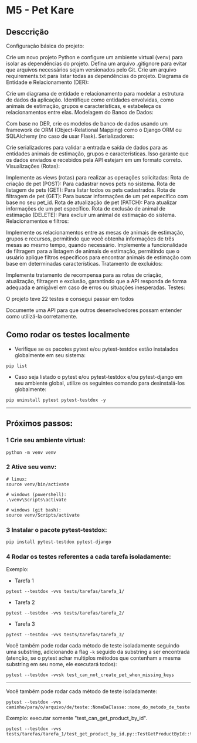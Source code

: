 # M5 - Pet Kare
## Desccrição
Configuração básica do projeto:

Crie um novo projeto Python e configure um ambiente virtual (venv) para isolar as dependências do projeto.
Defina um arquivo .gitignore para evitar que arquivos necessários sejam versionados pelo Git.
Crie um arquivo requirements.txt para listar todas as dependências do projeto.
Diagrama de Entidade e Relacionamento (DER):

Crie um diagrama de entidade e relacionamento para modelar a estrutura de dados da aplicação.
Identifique como entidades envolvidas, como animais de estimação, grupos e características, e estabeleça os relacionamentos entre elas.
Modelagem do Banco de Dados:

Com base no DER, crie os modelos de banco de dados usando um framework de ORM (Object-Relational Mapping) como o Django ORM ou SQLAlchemy (no caso de usar Flask).
Serializadores:

Crie serializadores para validar a entrada e saída de dados para as entidades animais de estimação, grupos e características. Isso garante que os dados enviados e recebidos pela API estejam em um formato correto.
Visualizações (Rotas):

Implemente as views (rotas) para realizar as operações solicitadas:
Rota de criação de pet (POST): Para cadastrar novos pets no sistema.
Rota de listagem de pets (GET): Para listar todos os pets cadastrados.
Rota de filtragem de pet (GET): Para buscar informações de um pet específico com base no seu pet_id.
Rota de atualização de pet (PATCH): Para atualizar informações de um pet específico.
Rota de exclusão de animal de estimação (DELETE): Para excluir um animal de estimação do sistema.
Relacionamentos e filtros:

Implemente os relacionamentos entre as mesas de animais de estimação, grupos e recursos, permitindo que você obtenha informações de três mesas ao mesmo tempo, quando necessário.
Implemente a funcionalidade de filtragem para a listagem de animais de estimação, permitindo que o usuário aplique filtros específicos para encontrar animais de estimação com base em determinadas características.
Tratamento de excluídos:

Implemente tratamento de recompensa para as rotas de criação, atualização, filtragem e exclusão, garantindo que a API responda de forma adequada e amigável em caso de erros ou situações inesperadas.
Testes:

O projeto teve 22 testes e consegui passar em todos

Documente uma API para que outros desenvolvedores possam entender como utilizá-la corretamente.
## Como rodar os testes localmente

- Verifique se os pacotes pytest e/ou pytest-testdox estão instalados globalmente em seu sistema:

```shell
pip list
```

- Caso seja listado o pytest e/ou pytest-testdox e/ou pytest-django em seu ambiente global, utilize os seguintes comando para desinstalá-los globalmente:

```shell
pip uninstall pytest pytest-testdox -y
```

<hr>

## Próximos passos:

### 1 Crie seu ambiente virtual:

```shell
python -m venv venv
```

### 2 Ative seu venv:

```shell
# linux:
source venv/bin/activate

# windows (powershell):
.\venv\Scripts\activate

# windows (git bash):
source venv/Scripts/activate
```

### 3 Instalar o pacote <strong>pytest-testdox</strong>:

```shell
pip install pytest-testdox pytest-django
```

### 4 Rodar os testes referentes a cada tarefa isoladamente:

Exemplo:

- Tarefa 1

```shell
pytest --testdox -vvs tests/tarefas/tarefa_1/
```

- Tarefa 2

```shell
pytest --testdox -vvs tests/tarefas/tarefa_2/
```

- Tarefa 3

```shell
pytest --testdox -vvs tests/tarefas/tarefa_3/
```

Você também pode rodar cada método de teste isoladamente seguindo uma substring, adicionando a flag `-k` seguido da substring a ser encontrada
(atenção, se o pytest achar multiplos métodos que contenham a mesma substring em seu nome, ele executará todos):

```shell
pytest --testdox -vvsk test_can_not_create_pet_when_missing_keys
```

<hr>

Você também pode rodar cada método de teste isoladamente:

```shell
pytest --testdox -vvs caminho/para/o/arquivo/de/teste::NomeDaClasse::nome_do_metodo_de_teste
```

Exemplo: executar somente "test_can_get_product_by_id".

```shell
pytest --testdox -vvs tests/tarefas/tarefa_1/test_get_product_by_id.py::TestGetProductById::test_can_get_product_by_id
```
